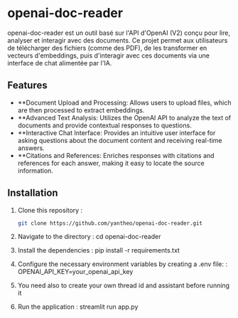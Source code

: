 # openai-doc-reader

openai-doc-reader est un outil basé sur l'API d'OpenAI (V2) conçu pour lire, analyser et interagir avec des documents. Ce projet permet aux utilisateurs de télécharger des fichiers (comme des PDF), de les transformer en vecteurs d'embeddings, puis d'interagir avec ces documents via une interface de chat alimentée par l'IA.

## Features

- **Document Upload and Processing: Allows users to upload files, which are then processed to extract embeddings.
- **Advanced Text Analysis: Utilizes the OpenAI API to analyze the text of documents and provide contextual responses to questions.
- **Interactive Chat Interface: Provides an intuitive user interface for asking questions about the document content and receiving real-time answers.
- **Citations and References: Enriches responses with citations and references for each answer, making it easy to locate the source information.

## Installation

1. Clone this repository :
   ```bash
   git clone https://github.com/yantheo/openai-doc-reader.git

2. Navigate to the directory :
   cd openai-doc-reader

3. Install the dependencies :
   pip install -r requirements.txt

4. Configure the necessary environment variables by creating a .env file: :
   OPENAI_API_KEY=your_openai_api_key
   
5. You need also to create your own thread id and assistant before running it

6. Run the application :
   streamlit run app.py

